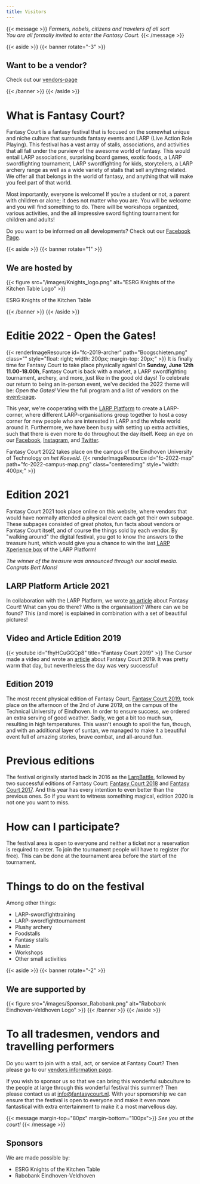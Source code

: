 ```yaml
---
title: Visitors
---
```


{{< message >}}
_Farmers, nobels, citizens and travelers of all sort_ \
_You are all formally invited to enter the Fantasy Court._
{{< /message >}}

{{< aside >}}
    {{< banner rotate="-3" >}}
        <h2>Want to be a vendor?</h2>
        <p>
            Check out our <a href="/standhouders">vendors-page</a>
        </p>
    {{< /banner >}}
{{< /aside >}}

# What is Fantasy Court?
Fantasy Court is a fantasy festival that is focused on the somewhat unique and niche culture that surrounds fantasy events and LARP (Live Action Role Playing). This festival has a vast array of stalls, associations, and activities that all fall under the purview of the awesome world of fantasy. This would entail LARP associations, surprising board games, exotic foods, a LARP swordfighting tournament, LARP swordfighting for kids, storytellers, a LARP archery range as well as a wide variety of stalls that sell anything related. We offer all that belongs in the world of fantasy, and anything that will make you feel part of that world.

Most importantly, everyone is welcome! If you’re a student or not, a parent with children or alone; it does not matter who you are. You will be welcome and you will find something to do. There will be workshops organized, various activities, and the all impressive sword fighting tournament for children and adults!

Do you want to be informed on all developments? Check out our [Facebook Page](https://www.facebook.com/FantasyCourt/).

{{< aside >}}
    {{< banner rotate="1" >}}
        <h2>We are hosted by</h2>
        {{< figure src="/images/Knights_logo.png" alt="ESRG Knights of the Kitchen Table Logo" >}}
        <p>ESRG Knights of the Kitchen Table</p>
    {{< /banner >}}
{{< /aside >}}

# Editie 2022 - Open the Gates!
{{< renderImageResource id="fc-2019-archer" path="Boogschieten.png" class="" style="float: right; width: 200px; margin-top: 20px;" >}}
It is finally time for Fantasy Court to take place physically again! On **Sunday, June 12th 11.00-18.00h**, Fantasy Court is back with a market, a LARP swordfighting tournament, archery, and more, just like in the good old days! To celebrate our return to being an in-person event, we've decided the 2022 theme will be: *Open the Gates!* View the full program and a list of vendors on the [event-page](/en/2022).

This year, we're cooperating with the [LARP Platform](https://www.larp-platform.nl) to create a LARP-corner, where different LARP-organisations group together to host a cosy corner for new people who are interested in LARP and the whole world around it. Furthermore, we have been busy with setting up extra activities, such that there is even more to do throughout the day itself. Keep an eye on our [Facebook](https://www.facebook.com/FantasyCourt/), [Instagram](http://instagram.com/fantasycourtnl), and [Twitter](https://twitter.com/fantasy_nl).

Fantasy Court 2022 takes place on the campus of the Eindhoven University of Technology on *het Koeveld*.
{{< renderImageResource id="fc-2022-map" path="fc-2022-campus-map.png" class="centeredimg" style="width: 400px;" >}}

# Edition 2021
Fantasy Court 2021 took place online on this website, where vendors that would have normally attended a physical event each got their own subpage. These subpages consisted of great photos, fun facts about vendors or Fantasy Court itself, and of course the things sold by each vendor. By "walking around" the digital festival, you got to know the answers to the treasure hunt, which would give you a chance to win the last [LARP Xperience box](https://www.larp-platform.nl/merch/xperiencebox-2021/) of the LARP Platform!

*The winner of the treasure was announced through our social media. Congrats Bert Mans!*

## LARP Platform Article 2021
In collaboration with the LARP Platform, we wrote [an article](https://www.larp-platform.nl/informatie/fantasy-court-liefde-voor-larp/) about Fantasy Court! What can you do there? Who is the organisation? Where can we be found? This (and more) is explained in combination with a set of beautiful pictures!

## Video and Article Edition 2019
{{< youtube id="fhyHCuGGCp8" title="Fantasy Court 2019" >}}
The Cursor made a video and wrote an [article](https://www.cursor.tue.nl/en/news/2019/juni/week-1/its-not-the-size-of-the-sword-that-matters-my-boy/) about Fantasy Court 2019. It was pretty warm that day, but nevertheless the day was very successful!

## Edition 2019
The most recent physical edition of Fantasy Court, [Fantasy Court 2019](https://www.facebook.com/events/2583251595022623/), took place on the afternoon of the 2nd of June 2019, on the campus of the Technical University of Eindhoven. In order to ensure success, we ordered an extra serving of good weather. Sadly, we got a bit too much sun, resulting in high temperatures. This wasn't enough to spoil the fun, though, and with an additional layer of suntan, we managed to make it a beautiful event full of amazing stories, brave combat, and all-around fun.

# Previous editions
The festival originally started back in 2016 as the [LarpBattle](https://www.facebook.com/events/564866377026074/), followed by two successful editions of Fantasy Court: [Fantasy Court 2018](https://www.facebook.com/events/121539801858080/) and [Fantasy Court 2017](https://www.facebook.com/events/795289227288793/").
And this year has every intention to even better than the previous ones. So if you want to witness something magical, edition 2020 is not one you want to miss.

# How can I participate?
The festival area is open to everyone and neither a ticket nor a reservation is required to enter. To join the tournament people will have to register (for free). This can be done at the tournament area before the start of the tournament.

# Things to do on the festival
Among other things:
* LARP-swordfighttraining
* LARP-swordfighttournament
* Plushy archery
* Foodstalls
* Fantasy stalls
* Music
* Workshops
* Other small activities

{{< aside >}}
    {{< banner rotate="-2" >}}
        <h2>We are supported by</h2>
        {{< figure src="/images/Sponsor_Rabobank.png" alt="Rabobank Eindhoven-Veldhoven Logo" >}}
    {{< /banner >}}
{{< /aside >}}

# To all tradesmen, vendors and travelling performers
Do you want to join with a stall, act, or service at Fantasy Court? Then please go to our [vendors information page](/standhouders).

If you wish to sponsor us so that we can bring this wonderful subculture to the people at large through this wonderful festival this summer? Then please contact us at [info@fantasycourt.nl](mailto:info@fantasycourt.nl). With your sponsorship we can ensure that the festival is open to everyone and make it even more fantastical with extra entertainment to make it a most marvellous day.

{{< message margin-top="80px" margin-bottom="100px">}}
_See you at the court!_
{{< /message >}}

## Sponsors
We are made possible by:
* ESRG Knights of the Kitchen Table
* Rabobank Eindhoven-Veldhoven

